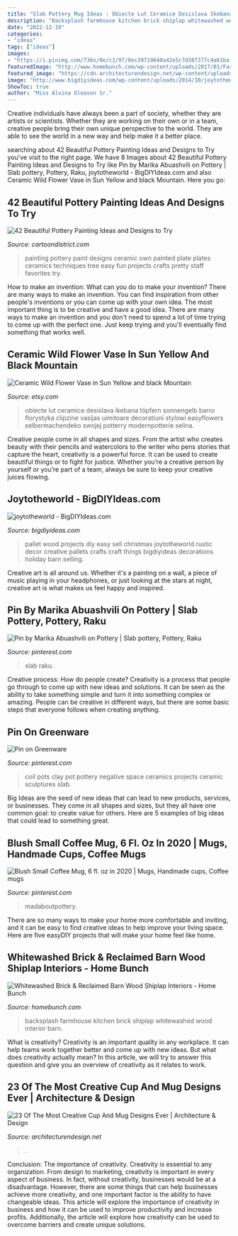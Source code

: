 ```yaml
---
title: "Slab Pottery Mug Ideas : Obiecte Lut Ceramice Desislava Ikebana Töpfern Sonnengelb Barro Florystyka Clipzine Vasijas Uimitoare Decoratiuni Stylowi Easyflowers Selbermachendeko Swojej Potterry Modernpotterie Selina"
description: "Backsplash farmhouse kitchen brick shiplap whitewashed wood interior barn"
date: "2022-12-19"
categories:
- "ideas"
tags: ["ideas"]
images:
- "https://i.pinimg.com/736x/0e/c3/97/0ec39719640a42e5c7d38f377c4a61ba--coil-pots-negative-space.jpg"
featuredImage: "http://www.homebunch.com/wp-content/uploads/2017/01/Farmhouse-kitchen-backsplash-Farmhouse-kitchen-backsplash-ideas.-Ideas-for-Farmhouse-kitchen-backsplash.-Farmhouse-kitchen-backsplash-Farmhousekitchenbacksplash-Farmhouse-kitchenbacksplash.jpg"
featured_image: "https://cdn.architecturendesign.net/wp-content/uploads/2014/08/creative-cups-mugs-9.jpg"
image: "http://www.bigdiyideas.com/wp-content/uploads/2014/10/joytotheworld.jpg"
ShowToc: true
author: "Miss Alvina Gleason Sr."
---
```



Creative individuals have always been a part of society, whether they are artists or scientists. Whether they are working on their own or in a team, creative people bring their own unique perspective to the world. They are able to see the world in a new way and help make it a better place.

	

		
searching about 42 Beautiful Pottery Painting Ideas and Designs to Try you've visit to the right page. We have 8 Images about 42 Beautiful Pottery Painting Ideas and Designs to Try like Pin by Marika Abuashvili on Pottery | Slab pottery, Pottery, Raku, joytotheworld - BigDIYIdeas.com and also Ceramic Wild Flower Vase in Sun Yellow and black Mountain. Here you go:
		
    
## 42 Beautiful Pottery Painting Ideas And Designs To Try

<img loading=lazy src="http://www.cartoondistrict.com/wp-content/uploads/2017/08/Pottery-Painting-Ideas-and-Designsee33e919f460fbca49403bc35d5685cf-paint-pottery-ideas-pottery-painting-designs.jpg" onerror="this.onerror=null;this.src='https://tse1.mm.bing.net/th?id=OIP.7jsvconI9qzXiUdDDv-NqwHaJ4&amp;pid=15.1';" alt="42 Beautiful Pottery Painting Ideas and Designs to Try">

_Source: cartoondistrict.com_

>painting pottery paint designs ceramic own painted plate plates ceramics techniques tree easy fun projects crafts pretty staff favorites try. 

	

How to make an invention: What can you do to make your invention?
There are many ways to make an invention. You can find inspiration from other people's inventions or you can come up with your own idea. The most important thing is to be creative and have a good idea. There are many ways to make an invention and you don't need to spend a lot of time trying to come up with the perfect one. Just keep trying and you'll eventually find something that works well.

    
## Ceramic Wild Flower Vase In Sun Yellow And Black Mountain

<img loading=lazy src="https://img1.etsystatic.com/000/0/5590420/il_fullxfull.243502667.jpg" onerror="this.onerror=null;this.src='https://tse2.mm.bing.net/th?id=OIP.LfT6OGQx-_GsxWFcH4At1AHaJ5&amp;pid=15.1';" alt="Ceramic Wild Flower Vase in Sun Yellow and black Mountain">

_Source: etsy.com_

>obiecte lut ceramice desislava ikebana töpfern sonnengelb barro florystyka clipzine vasijas uimitoare decoratiuni stylowi easyflowers selbermachendeko swojej potterry modernpotterie selina. 

	

Creative people come in all shapes and sizes. From the artist who creates beauty with their pencils and watercolors to the writer who pens stories that capture the heart, creativity is a powerful force. It can be used to create beautiful things or to fight for justice. Whether you’re a creative person by yourself or you’re part of a team, always be sure to keep your creative juices flowing.

    
## Joytotheworld - BigDIYIdeas.com

<img loading=lazy src="http://www.bigdiyideas.com/wp-content/uploads/2014/10/joytotheworld.jpg" onerror="this.onerror=null;this.src='https://tse2.mm.bing.net/th?id=OIP.3cRWXRvM8Lc1UgstlkgjKAHaNK&amp;pid=15.1';" alt="joytotheworld - BigDIYIdeas.com">

_Source: bigdiyideas.com_

>pallet wood projects diy easy sell christmas joytotheworld rustic decor creative pallets crafts craft things bigdiyideas decorations holiday barn selling. 

	

Creative art is all around us. Whether it's a painting on a wall, a piece of music playing in your headphones, or just looking at the stars at night, creative art is what makes us feel happy and inspired.

    
## Pin By Marika Abuashvili On Pottery | Slab Pottery, Pottery, Raku

<img loading=lazy src="https://i.pinimg.com/originals/f8/af/15/f8af15ee0ea8c0ffaee8819cb36c2114.jpg" onerror="this.onerror=null;this.src='https://tse1.mm.bing.net/th?id=OIP.X1foCd8BWWkQcxrjP9duvgHaJ4&amp;pid=15.1';" alt="Pin by Marika Abuashvili on Pottery | Slab pottery, Pottery, Raku">

_Source: pinterest.com_

>slab raku. 

	

Creative process: How do people create?
Creativity is a process that people go through to come up with new ideas and solutions. It can be seen as the ability to take something simple and turn it into something complex or amazing. People can be creative in different ways, but there are some basic steps that everyone follows when creating anything.

    
## Pin On Greenware

<img loading=lazy src="https://i.pinimg.com/736x/0e/c3/97/0ec39719640a42e5c7d38f377c4a61ba--coil-pots-negative-space.jpg" onerror="this.onerror=null;this.src='https://tse4.mm.bing.net/th?id=OIP.Hb4-QIC4p-VE2Cpm59UoFADhEs&amp;pid=15.1';" alt="Pin on Greenware">

_Source: pinterest.com_

>coil pots clay pot pottery negative space ceramics projects ceramic sculptures slab. 

	

Big Ideas are the seed of new ideas that can lead to new products, services, or businesses. They come in all shapes and sizes, but they all have one common goal: to create value for others. Here are 5 examples of big ideas that could lead to something great.

    
## Blush Small Coffee Mug, 6 Fl. Oz In 2020 | Mugs, Handmade Cups, Coffee Mugs

<img loading=lazy src="https://i.pinimg.com/736x/67/b0/1c/67b01cfb9bb9b0d5506fd33c7c93cd67.jpg" onerror="this.onerror=null;this.src='https://tse4.mm.bing.net/th?id=OIP.N5ILcDkVchvCMNjDbosCzgHaLH&amp;pid=15.1';" alt="Blush Small Coffee Mug, 6 fl. oz in 2020 | Mugs, Handmade cups, Coffee mugs">

_Source: pinterest.com_

>madaboutpottery. 

	

There are so many ways to make your home more comfortable and inviting, and it can be easy to find creative ideas to help improve your living space. Here are five easyDIY projects that will make your home feel like home.

    
## Whitewashed Brick &amp; Reclaimed Barn Wood Shiplap Interiors - Home Bunch

<img loading=lazy src="http://www.homebunch.com/wp-content/uploads/2017/01/Farmhouse-kitchen-backsplash-Farmhouse-kitchen-backsplash-ideas.-Ideas-for-Farmhouse-kitchen-backsplash.-Farmhouse-kitchen-backsplash-Farmhousekitchenbacksplash-Farmhouse-kitchenbacksplash.jpg" onerror="this.onerror=null;this.src='https://tse1.mm.bing.net/th?id=OIP.NsgZ7-mk_MAG9pV7oaYdkgHaLG&amp;pid=15.1';" alt="Whitewashed Brick &amp; Reclaimed Barn Wood Shiplap Interiors - Home Bunch">

_Source: homebunch.com_

>backsplash farmhouse kitchen brick shiplap whitewashed wood interior barn. 

	

What is creativity?
Creativity is an important quality in any workplace. It can help teams work together better and come up with new ideas. But what does creativity actually mean? In this article, we will try to answer this question and give you an overview of creativity as it relates to work.

    
## 23 Of The Most Creative Cup And Mug Designs Ever | Architecture &amp; Design

<img loading=lazy src="https://cdn.architecturendesign.net/wp-content/uploads/2014/08/creative-cups-mugs-9.jpg" onerror="this.onerror=null;this.src='https://tse3.mm.bing.net/th?id=OIP.jf4TwYWsRCmCTONFoqNL2wHaHa&amp;pid=15.1';" alt="23 Of The Most Creative Cup And Mug Designs Ever | Architecture &amp; Design">

_Source: architecturendesign.net_

>. 

	

Conclusion: The importance of creativity.
Creativity is essential to any organization. From design to marketing, creativity is important in every aspect of business. In fact, without creativity, businesses would be at a disadvantage. However, there are some things that can help businesses achieve more creativity, and one important factor is the ability to have changeable ideas. 
This article will explore the importance of creativity in business and how it can be used to improve productivity and increase profits. Additionally, the article will explore how creativity can be used to overcome barriers and create unique solutions.

